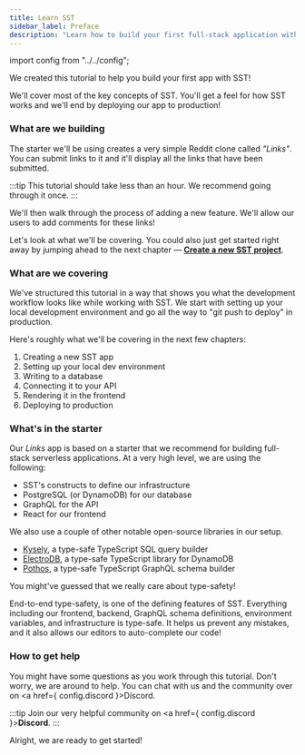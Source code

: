 ```yaml
---
title: Learn SST
sidebar_label: Preface
description: "Learn how to build your first full-stack application with SST."
---
```


import config from "../../config";

We created this tutorial to help you build your first app with SST!

We'll cover most of the key concepts of SST. You'll get a feel for how SST works and we'll end by deploying our app to production!

### What are we building

The starter we'll be using creates a very simple Reddit clone called _"Links"_. You can submit links to it and it'll display all the links that have been submitted.

:::tip
This tutorial should take less than an hour. We recommend going through it once.
:::

We'll then walk through the process of adding a new feature. We'll allow our users to add comments for these links!

Let's look at what we'll be covering. You could also just get started right away by jumping ahead to the next chapter — [**Create a new SST project**](create-a-new-project.md).

### What are we covering

We've structured this tutorial in a way that shows you what the development workflow looks like while working with SST. We start with setting up your local development environment and go all the way to "git push to deploy" in production.

Here's roughly what we'll be covering in the next few chapters:

1. Creating a new SST app
2. Setting up your local dev environment
3. Writing to a database
4. Connecting it to your API 
5. Rendering it in the frontend
6. Deploying to production

### What's in the starter

Our _Links_ app is based on a starter that we recommend for building full-stack serverless applications. At a very high level, we are using the following:

- SST's constructs to define our infrastructure
- PostgreSQL (or DynamoDB) for our database
- GraphQL for the API
- React for our frontend

We also use a couple of other notable open-source libraries in our setup.

- [Kysely](https://koskimas.github.io/kysely), a type-safe TypeScript SQL query builder
- [ElectroDB](https://github.com/tywalch/electrodb), a type-safe TypeScript library for DynamoDB
- [Pothos](https://pothos-graphql.dev), a type-safe TypeScript GraphQL schema builder

You might've guessed that we really care about type-safety!

End-to-end type-safety, is one of the defining features of SST. Everything including our frontend, backend, GraphQL schema definitions, environment variables, and infrastructure is type-safe. It helps us prevent any mistakes, and it also allows our editors to auto-complete our code!

### How to get help

You might have some questions as you work through this tutorial. Don't worry, we are around to help. You can chat with us and the community over on <a href={ config.discord }>Discord</a>.

:::tip
Join our very helpful community on <a href={ config.discord }><b>Discord</b></a>.
:::

Alright, we are ready to get started!
